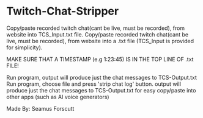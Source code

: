 # Twitch-Chat-Stripper
Copy/paste recorded twitch chat(cant be live, must be recorded), from website into TCS_Input.txt file. 
Copy/paste recorded twitch chat(cant be live, must be recorded), from website into a .txt file (TCS_Input is provided for simplicity). 

MAKE SURE THAT A TIMESTAMP (e.g 1:23:45) IS IN THE TOP LINE OF .txt FILE! 

Run program, output will produce just the chat messages to TCS-Output.txt
Run program, choose file and press 'strip chat log' button.
output will produce just the chat messages to TCS-Output.txt
for easy copy/paste into other apps (such as AI voice generators)

Made By: Seamus Forscutt 

